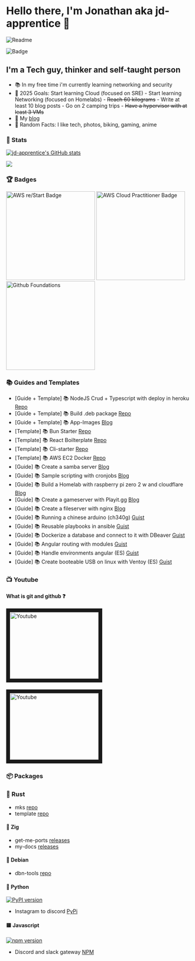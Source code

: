 # Hello there, I'm Jonathan aka jd-apprentice 👋

![Readme](./Image.gif)

![Badge](https://www.codewars.com/users/jd_apprentice/badges/large)

## I'm a Tech guy, thinker and self-taught person

- 📚 In my free time i'm currently learning networking and security
- 📕 2025 Goals: Start learning Cloud (focused on SRE) - Start learning Networking (focused on Homelabs) - ~~Reach 60 kilograms~~ - Write at least 10 blog posts - Go on 2 camping trips - ~~Have a hypervisor with at least 3 VMs~~
- 📰 My [blog]
- 🔎 Random Facts: I like tech, photos, biking, gaming, anime

### 🏅 Stats

<a href="http://www.github.com/jd-apprentice"><img src="https://github-readme-stats.vercel.app/api?username=jd-apprentice&show_icons=true&hide=&count_private=true&title_color=0891b2&text_color=ffffff&icon_color=0891b2&bg_color=1c1917&hide_border=true&show_icons=true" alt="jd-apprentice's GitHub stats" /></a>

<a href="http://www.github.com/jd-apprentice"><img src="https://github-readme-streak-stats.herokuapp.com/?user=jd-apprentice&stroke=ffffff&background=1c1917&ring=0891b2&fire=0891b2&currStreakNum=ffffff&currStreakLabel=0891b2&sideNums=ffffff&sideLabels=ffffff&dates=ffffff&hide_border=true" /></a>

### 🏆 Badges

<div>
<img width="240" height="240" src="https://images.credly.com/size/340x340/images/44e2c252-5d19-4574-9646-005f7225bf53/image.png" alt="AWS re/Start Badge">

<img width="240" height="240" src="https://images.credly.com/size/340x340/images/2784d0d8-327c-406f-971e-9f0e15097003/image.png" alt="AWS Cloud Practitioner Badge">

<img width="240" height="240" src="https://github.com/user-attachments/assets/baa31460-f68c-4560-9b96-a0b680330f8d" alt="Github Foundations">

</div>

### 📚 Guides and Templates

- [Guide + Template] 📚 NodeJS Crud + Typescript with deploy in heroku [Repo](https://github.com/jd-apprentice/Node-TS)
- [Guide + Template] 📚 Build .deb package [Repo](https://github.com/jd-apprentice/debian-package-base)
- [Guide + Template] 📚 App-Images [Blog](https://blog.jonathan.com.ar/mastering-appimages-a-step-by-step-guide-to-building-and-distributing-cross-platform-applications)
- [Template] 📚 Bun Starter [Repo](https://github.com/jd-apprentice/jd-bun)
- [Template] 📚 React Boilterplate [Repo](https://github.com/jd-apprentice/React-Boilerplate)
- [Template] 📚 Cli-starter [Repo](https://github.com/jd-apprentice/cli-template)
- [Template] 📚 AWS EC2 Docker [Repo](https://github.com/jd-apprentice/base-web-server)
- [Guide] 📚 Create a samba server [Blog](https://blog.jonathan.com.ar/share-files-across-your-network-with-samba)
- [Guide] 📚 Sample scripting with cronjobs [Blog](https://blog.jonathan.com.ar/bash-scripting-and-cronjobs)
- [Guide] 📚 Build a Homelab with raspberry pi zero 2 w and cloudflare [Blog](https://blog.jonathan.com.ar/build-your-own-homelab-with-a-raspberry-pi-zero-2-w-and-cloudflare-zero-trust)
- [Guide] 📚 Create a gameserver with Playit.gg [Blog](https://blog.jonathan.com.ar/guide-linux-host-your-gameservers-with-playitgg)
- [Guide] 📚 Create a fileserver with nginx [Blog](https://blog.jonathan.com.ar/sharing-files-made-easy-a-step-by-step-guide-to-online-folder-sharing-with-nginx)
- [Guide] 📚 Running a chinese arduino (ch340g) [Guist](https://gist.github.com/jd-apprentice/f1d1a9a526b42c8313ddb021c968ece7)
- [Guide] 📚 Reusable playbooks in ansible [Guist](https://gist.github.com/jd-apprentice/74b768294635862e7b238e7072d6011e)
- [Guide] 📚 Dockerize a database and connect to it with DBeaver [Guist](https://gist.github.com/jd-apprentice/5818628a7815975b1e56e00c5e87704a)
- [Guide] 📚 Angular routing with modules [Guist](https://gist.github.com/jd-apprentice/c41f7c040200daaee836c5dc9f29683d)
- [Guide] 📚 Handle environments angular (ES) [Guist](https://gist.github.com/jd-apprentice/545258fe9c9a38f59adef53616b29232)
- [Guide] 📚 Create booteable USB on linux with Ventoy (ES) [Guist](https://gist.github.com/jd-apprentice/e9436b870247ed303949dbec789861cc)

### 📺 Youtube

#### What is git and github ❓

<div>

<a href="http://www.youtube.com/watch?feature=player_embedded&v=yusKpPVGLWg
" target="_blank"><img src="http://img.youtube.com/vi/yusKpPVGLWg/0.jpg" 
alt="Youtube" width="240" height="180" border="10" /></a>

#### 
<a href="https://www.youtube.com/watch?feature=player_embedded&v=B9WX3VC9TG4" target="_blank">
<img src="https://github.blog/wp-content/uploads/2022/10/hacktoberfestbanner.jpeg?w=1200"
alt="Youtube" width="240" height="180" border="10" /> </a>

</div>

### 📦 Packages

### 🦀 Rust

- mks [repo](https://github.com/jd-apprentice/mks)
- template [repo](https://github.com/jd-apprentice/jd-rust)

#### 🦧 Zig

- get-me-ports [releases](https://github.com/jd-apprentice/hacking-tools/releases)
- my-docs [releases](https://github.com/jd-apprentice/my-docs/releases)

#### 🍎 Debian

- dbn-tools [repo](https://github.com/jd-apprentice/dbn-tools)

#### 🐍 Python
[![PyPI version](https://badge.fury.io/py/instagram-to-discord.svg)](https://badge.fury.io/py/instagram-to-discord)
- Instagram to discord [PyPi](https://pypi.org/project/instagram-to-discord/)

#### 🟨 Javascript
[![npm version](https://badge.fury.io/js/discord-slack-gateway.svg)](https://badge.fury.io/js/discord-slack-gateway)
- Discord and slack gateway [NPM](https://www.npmjs.com/package/discord-slack-gateway)

[blog]: https://blog.jonathan.com.ar/
